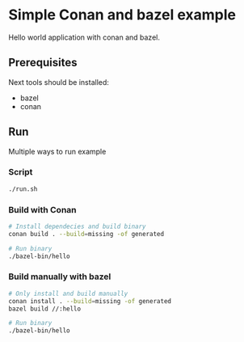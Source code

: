 # Simple Conan and bazel example

Hello world application with conan and bazel.

## Prerequisites

Next tools should be installed:

- bazel
- conan

## Run

Multiple ways to run example

### Script

```bash
./run.sh
```

### Build with Conan

```bash
# Install dependecies and build binary
conan build . --build=missing -of generated

# Run binary
./bazel-bin/hello
```

### Build manually with bazel

```bash
# Only install and build manually
conan install . --build=missing -of generated
bazel build //:hello

# Run binary
./bazel-bin/hello
```
